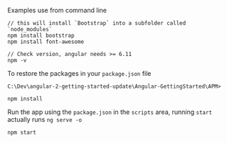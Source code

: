 Examples use from command line

```
// this will install `Bootstrap` into a subfolder called `node_modules`
npm install bootstrap
npm install font-awesome

// Check version, angular needs >= 6.11
npm -v
```

To restore the packages in your `package.json` file

```
C:\Dev\angular-2-getting-started-update\Angular-GettingStarted\APM>

npm install
```

Run the app using the `package.json` in the `scripts` area, running `start` actually runs `ng serve -o`

```
npm start
```

